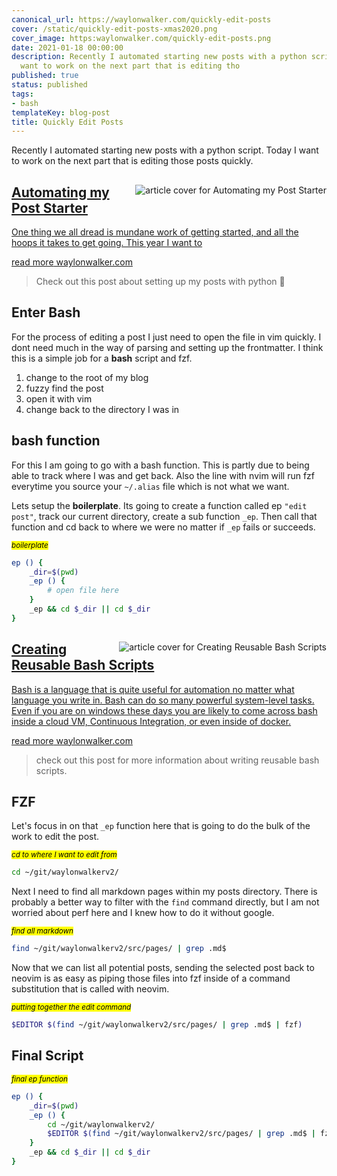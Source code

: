 ```yaml
---
canonical_url: https://waylonwalker.com/quickly-edit-posts
cover: /static/quickly-edit-posts-xmas2020.png
cover_image: https:waylonwalker.com/quickly-edit-posts.png
date: 2021-01-18 00:00:00
description: Recently I automated starting new posts with a python script. Today I
  want to work on the next part that is editing tho
published: true
status: published
tags:
- bash
templateKey: blog-post
title: Quickly Edit Posts
---
```


Recently I automated starting new posts with a python script.  Today I want to
work on the next part that is editing those posts quickly.


<a class="onelinelink" href="https://waylonwalker.com/automating-my-post-starter/">
<img style="float: right;" align='right' src="https://waylonwalker.com/static/d4770ec76e0f29cf7536bccfee99340b/630fb/automating-my-post-starter-xmas2020.png" alt="article cover for Automating my Post Starter">
<div class="right">
    <h2>Automating my Post Starter</h2>
    <p class="description">
    One thing we all dread is mundane work of getting started, and all the hoops it takes to get going. This year I want to
    </p>
    <p class="url">
    <span class="read-more">read more</span>  waylonwalker.com
    </p>
</div>
</a>


> Check out this post about setting up my posts with python 🐍

## Enter Bash

For the process of editing a post I just need to open the file in vim quickly.
I dont need much in the way of parsing and setting up the frontmatter.  I think
this is a simple job for a **bash** script and fzf.

1. change to the root of my blog
1. fuzzy find the post
1. open it with vim
1. change back to the directory I was in

## bash function

For this I am going to go with a bash function.  This is partly due to being
able to track where I was and get back.  Also the line with nvim will run fzf
everytime you source your `~/.alias` file which is not what we want.

Lets setup the **boilerplate**.  Its going to create a function called ep
`"edit post"`, track our current directory, create a sub function `_ep`.  Then
call that function and cd back to where we were no matter if `_ep` fails or
succeeds.

_<small><mark>boilerplate</mark></small>_
``` bash
ep () {
    _dir=$(pwd)
    _ep () {
        # open file here
    }
    _ep && cd $_dir || cd $_dir
}
```


<a class="onelinelink" href="https://waylonwalker.com/reusable-bash/">
<img style="float: right;" align='right' src="https://waylonwalker.com/static/96bd1b466e9e00834d0d7eda8af04b97/630fb/reusable-bash-xmas2020.png" alt="article cover for Creating Reusable Bash Scripts">
<div class="right">
    <h2>Creating Reusable Bash Scripts</h2>
    <p class="description">
    Bash is a language that is quite useful for automation no matter what language you write in. Bash can do so many powerful system-level tasks. Even if you are on windows these days you are likely to come across bash inside a cloud VM, Continuous Integration, or even inside of docker.
    </p>
    <p class="url">
    <span class="read-more">read more</span>  waylonwalker.com
    </p>
</div>
</a>


> check out this post for more information about writing reusable bash scripts.

## FZF

Let's focus in on that `_ep` function here that is going to do the bulk of the
work to edit the post.

_<small><mark>cd to where I want to edit from</mark></small>_
``` bash
cd ~/git/waylonwalkerv2/
```

Next I need to find all markdown pages within my posts directory.  There is
probably a better way to filter with the `find` command directly, but I am not
worried about perf here and I knew how to do it without google.

_<small><mark>find all markdown</mark></small>_
``` bash
find ~/git/waylonwalkerv2/src/pages/ | grep .md$
```

Now that we can list all potential posts, sending the selected post back to
neovim is as easy as piping those files into fzf inside of a command
substitution that is called with neovim.


_<small><mark>putting together the edit command</mark></small>_
``` bash
$EDITOR $(find ~/git/waylonwalkerv2/src/pages/ | grep .md$ | fzf)
```

## Final Script

_<small><mark>final ep function</mark></small>_
``` bash
ep () {
    _dir=$(pwd)
    _ep () {
        cd ~/git/waylonwalkerv2/
        $EDITOR $(find ~/git/waylonwalkerv2/src/pages/ | grep .md$ | fzf)
    }
    _ep && cd $_dir || cd $_dir
}
```